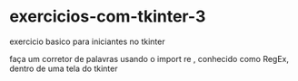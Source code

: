 # exercicios-com-tkinter-3
 exercicio basico para iniciantes no tkinter

faça um corretor de palavras usando o import re , conhecido como RegEx, dentro de uma tela do tkinter